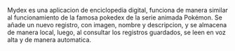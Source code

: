 Mydex es una aplicacion de enciclopedia digital, funciona de manera similar al funcionamiento de la famosa pokedex de la serie animada Pokémon.
Se añade un nuevo registro, con imagen, nombre y descripcion, y se almacena de manera local, luego, al consultar los registros guardados, se leen en voz alta y de manera automatica.
